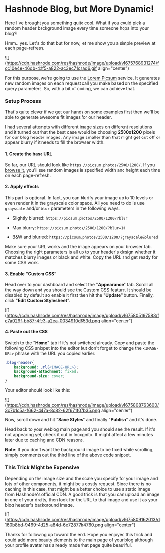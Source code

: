 # Hashnode Blog, but More Dynamic!

Here I've brought you something quite cool. What if you could pick a random header background image every time someone hops into your blog?!

Hmm.. yes. Let's do that but for now, let me show you a simple preview at each page-refresh.

![](https://cdn.hashnode.com/res/hashnode/image/upload/v1675768931274/fcc10e4e-46db-42f5-a822-ac3ec71caad6.gif align="center")

For this purpose, we're going to use the [Lorem Picsum](https://picsum.photos/) service. It generates new random images on each request call you make based on the specified query parameters. So, with a bit of coding, we can achieve that.

### Setup Process

That's quite clever if we get our hands on some examples first then we'll be able to generate awesome fit images for our header.

I had several attempts with different image sizes on different resolutions and it turned out that the best case would be choosing **2500x1200** pixels for our blog header images. Any image smaller than that might get cut off or appear blurry if it needs to fill the browser width.

#### 1\. Create the base URL

So far, our URL should look like `https://picsum.photos/2500/1200/`. If you [browse it](https://picsum.photos/2500/1200/), you'll see random images in specified width and height each time on each page-refresh.

#### 2\. Apply effects

This part is optional. In fact, you can blurify your image up to 10 levels or even render it in the grayscale color space. All you need to do is use `grayscale` and/or `blur` parameters in the following ways.

* Slightly blurred: `https://picsum.photos/2500/1200/?blur`
    
* Max blurry: `https://picsum.photos/2500/1200/?blur=10`
    
* B&W and blurred: `https://picsum.photos/2500/1200/?grayscale&blured`
    

Make sure your URL works and the image appears on your browser tab. Choosing the right parameters is all up to your header's design whether it matches blurry images or black and white. Copy the URL and get ready for some CSS work.

#### 3\. Enable "Custom CSS"

Head over to your dashboard and select the "**Appearance**" tab. Scroll all the way down and you should see the Custom CSS feature. It should be disabled by default so enable it first then hit the "**Update**" button. Finally, click "**Edit Custom Stylesheet**".

![](https://cdn.hashnode.com/res/hashnode/image/upload/v1675805197583/fc7a029f-bb87-4fe3-a2ea-0034910d653d.png align="center")

#### 4\. Paste out the CSS

Switch to the "**Home**" tab if it's not switched already. Copy and paste the following CSS snippet into the editor but don't forget to change the `<IMAGE-URL>` phrase with the URL you copied earlier.

```css
.blog-header{
    background: url(<IMAGE-URL>);
    background-attachment: fixed;
    background-size: cover;
}
```

Your editor should look like this:

![](https://cdn.hashnode.com/res/hashnode/image/upload/v1675808763600/3c7b1c5a-f662-447a-8c82-62f671f07b35.png align="center")

Now, scroll down and hit "**Save Styles**" and finally "**Publish**" and it's done.

Head back to your weblog main page and you should see the result. If it's not appearing yet, check it out in Incognito. It might affect a few minutes later due to caching and CDN reasons.

**Note**: If you don't want the background image to be fixed while scrolling, simply comments out the third line of the above code snippet.

### This Trick Might be Expensive

Depending on the image size and the scale you specify for your image and lots of other components, it might be a costly request. Since there is no caching in this case, that might be a better choice to use a static image from Hashnode's official CDN. A good trick is that you can upload an image in one of your drafts, then look for the URL to that image and use it as your blog header's background image.

![](https://cdn.hashnode.com/res/hashnode/image/upload/v1675809162013/d160b8bd-9469-4d25-a84d-6e72877b4760.png align="center")

Thanks for following up toward the end. Hope you enjoyed this trick and could add more beauty elements to the main page of your blog although your profile avatar has already made that page quite beautiful.